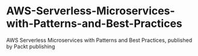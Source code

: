 # AWS-Serverless-Microservices-with-Patterns-and-Best-Practices
AWS Serverless Microservices with Patterns and Best Practices, published by Packt publishing
